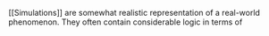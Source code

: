 [[Simulations]] are somewhat realistic representation of a real-world phenomenon. They often contain considerable logic in terms of 